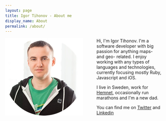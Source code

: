 ```yaml
---
layout: page
title: Igor Tihonov - About me
display_name: About
permalink: /about/
---
```


<img src="/assets/igor.jpg" style="float:left; margin: 0 45px 20px 0; width: 250px;">

Hi, I'm Igor Tihonov. I'm a software developer with big passion for anything maps- and geo- related. I enjoy working with any types of languages and technologies, currently focusing mostly Ruby, Javascript and iOS.

I live in Sweden, work for <a href="http://hemnet.se" target="_blank">Hemnet</a>, occasionally run marathons and I'm a new dad.

You can find me on <a href="http://twitter.com/igorti" target="_blank">Twitter</a> and <a href="https://www.linkedin.com/pub/igor-tihonov/27/ab1/874" target="_blank">Linkedin</a>
